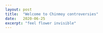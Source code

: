 ```yaml
---
layout: post
title:  "Welcome to Chinmoy controversies"
date:   2020-06-25
excerpt: "feel flower invisible"
---
```

